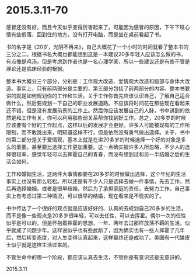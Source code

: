 2015.3.11-70
=============
感冒还没有好，而且今天似乎变得厉害起来了。可能因为感冒的原因，下午下班心情有些低落，回到住的地方，没有打开电脑，而是坐在桌前看起了书。

书的名字是《20岁，光阴不再来》，自己大概花了一个小时的时间就看了整本书的三分之二。根据书名大概也都能想到这是一本建议20多年轻人应该怎么做的书，有点像是鸡汤。但是考虑到作者也是一名心理学家，所以一些建议还是有些不管是理论还是临床经验的根据。

整本书大概分三个部分，分别是：工作观大改造、爱情观大改造和脑部与身体大改造。事实上，只有前两部分是主要的，第三部分包括了前两部分的内容。整本书要讲的就是如何规划你的工作和生活。关于工作你首先应该认识自己，了解自己适合做什么，然后要规划一下自己的职业发展道路。不应该将时间花在那些现在看起来还不错，但是没有发展前景的工作上。然后你应该发展自己的人脉，书中讲到的依然是和工作有关，你可以利用那些弱关系帮你找到好工作。总之，20多岁的时候应该要有个好的工作起点，这样以后的发展才会更好。许多人可能被现有的工作所限制，而不敢跳出来，明知道这样不行，但是依然没有勇气做出选择。关于，书中的第二部分是关于爱情观，基本上就是在讲20多岁的时候选择一个好的对象是多么的重要。甚至要比选择工作更加重要。这一点确实被许多人所忽略，不少人的选择很轻率，感觉年轻可以去挥霍自己的青春，而没有想到过和另一半结婚之后的生活会如何。

工作和婚姻生活，这两件大事情都要在20多岁的时候做出选择，这个年纪的生活事实上也没有那么轻松。所以还是有不少人只是选择去做一件事情，先去工作，然后再选择婚姻。或者是很早结婚，然后为了承担家庭的责任，去努力工作。自己事实上有考虑过第二种情况，可以很早的结婚，现在看来是不现实的了。

书中传达了一个很好的观点就是应该好好的、认真的去规划自己20多岁的生活，而不是像一些观点是20多岁很年轻，可以去任性，可以去挥霍。偶尔一次的任性似乎是可以的，但是怀抱着挥霍的思想，一年、两年去过那样放荡不羁的生活，似乎就成了问题少年。这样说似乎也有些武断了，因为确实也有一些人挥霍了几年后，然后转变态度，对人生变得认真起来，这样最终还是成功了。美国有一代嬉皮士似乎就是这样生活过来的。

不管生命中的哪一个阶段，都应该认真去生活，不管你是有意识还是无意识的。

2015.3.11